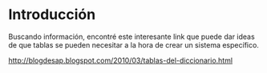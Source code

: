 # Introducción #

Buscando información, encontré este interesante link que puede dar ideas de que tablas se pueden necesitar a la hora de crear un sistema específico.

http://blogdesap.blogspot.com/2010/03/tablas-del-diccionario.html
